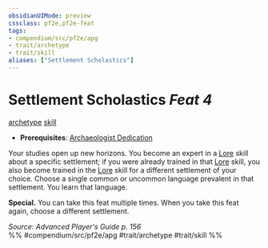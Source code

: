 ```yaml
---
obsidianUIMode: preview
cssclass: pf2e,pf2e-feat
tags:
- compendium/src/pf2e/apg
- trait/archetype
- trait/skill
aliases: ["Settlement Scholastics"]
---
```

# Settlement Scholastics  *Feat 4*  
[archetype](/rules/traits/archetype.md)  [skill](/rules/traits/skill.md)  

- **Prerequisites**: [Archaeologist Dedication](/compendium/feats/archaeologist-dedication-apg.md)

Your studies open up new horizons. You become an expert in a [Lore](/compendium/skills.md#Lore) skill about a specific settlement; if you were already trained in that [Lore](/compendium/skills.md#Lore) skill, you also become trained in the [Lore](/compendium/skills.md#Lore) skill for a different settlement of your choice. Choose a single common or uncommon language prevalent in that settlement. You learn that language.

**Special.** You can take this feat multiple times. When you take this feat again, choose a different settlement.

*Source: Advanced Player's Guide p. 156*  
%% #compendium/src/pf2e/apg #trait/archetype #trait/skill %%